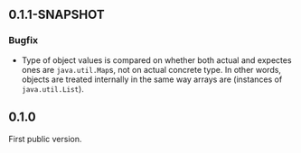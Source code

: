 ## 0.1.1-SNAPSHOT ##

### Bugfix ###
- Type of object values is compared on whether both actual and expectes ones are `java.util.Map`s, not on actual concrete type. In other words, objects are treated internally in the same way arrays are (instances of `java.util.List`).

## 0.1.0 ##
First public version.